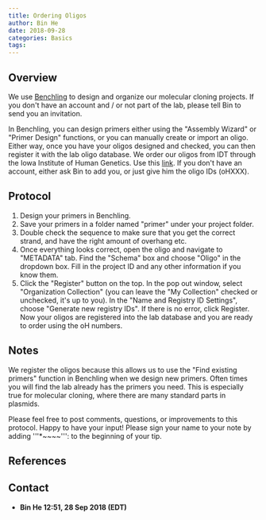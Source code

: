 ```yaml
---
title: Ordering Oligos
author: Bin He
date: 2018-09-28
categories: Basics
tags: 
---
```


Overview
--------

We use [Benchling](https://benchling.com) to design and organize our molecular cloning projects. If you don't have an account and / or not part of the lab, please tell Bin to send you an invitation.

In Benchling, you can design primers either using the "Assembly Wizard" or "Primer Design" functions, or you can manually create or import an oligo. Either way, once you have your oligos designed and checked, you can then register it with the lab oligo database. We order our oligos from IDT through the Iowa Institute of Human Genetics. Use this [link](https://webapps1.healthcare.uiowa.edu/RAMS-DNACore/Default.aspx). If you don't have an account, either ask Bin to add you, or just give him the oligo IDs (oHXXX).

Protocol
--------

1.  Design your primers in Benchling.
2.  Save your primers in a folder named "primer" under your project folder.
3.  Double check the sequence to make sure that you get the correct strand, and have the right amount of overhang etc.
4.  Once everything looks correct, open the oligo and navigate to "METADATA" tab. Find the "Schema" box and choose "Oligo" in the dropdown box. Fill in the project ID and any other information if you know them.
5.  Click the "Register" button on the top. In the pop out window, select "Organization Collection" (you can leave the "My Collection" checked or unchecked, it's up to you). In the "Name and Registry ID Settings", choose "Generate new registry IDs". If there is no error, click Register. Now your oligos are registered into the lab database and you are ready to order using the oH numbers.

Notes
-----

We register the oligos because this allows us to use the "Find existing primers" function in Benchling when we design new primers. Often times you will find the lab already has the primers you need. This is especially true for molecular cloning, where there are many standard parts in plasmids.

Please feel free to post comments, questions, or improvements to this protocol. Happy to have your input! Please sign your name to your note by adding '''*~~~~''': to the beginning of your tip.

References
----------

Contact
-------

-   **Bin He 12:51, 28 Sep 2018 (EDT)**
